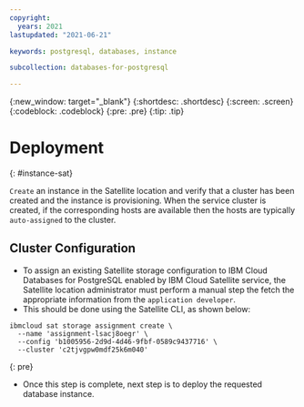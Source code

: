 ```yaml
---
copyright:
  years: 2021
lastupdated: "2021-06-21"

keywords: postgresql, databases, instance

subcollection: databases-for-postgresql

---
```


{:new_window: target="_blank"}
{:shortdesc: .shortdesc}
{:screen: .screen}
{:codeblock: .codeblock}
{:pre: .pre}
{:tip: .tip}


# Deployment
{: #instance-sat}

`Create` an instance in the Satellite location and verify that a cluster has been created and the instance is provisioning. When the service cluster is created, if the corresponding hosts are available then the hosts are typically `auto-assigned` to the cluster.

## Cluster Configuration

- To assign an existing Satellite storage configuration to IBM Cloud Databases for PostgreSQL enabled by IBM Cloud Satellite service, the Satellite location administrator must perform a manual step the fetch the appropriate information from the `application developer`.
- This should be done using the Satellite CLI, as shown below:

```
ibmcloud sat storage assignment create \
  --name 'assignment-lsacj8oegr' \
  --config 'b1005956-2d9d-4d46-9fbf-0589c9437716' \
  --cluster 'c2tjvgpw0mdf25k6m040'
```
{: pre}

- Once this step is complete, next step is to deploy the requested database instance.
